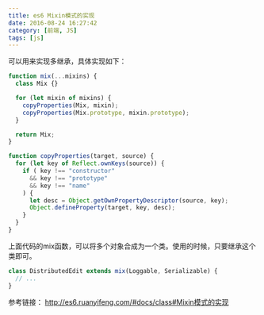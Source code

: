 ```yaml
---
title: es6 Mixin模式的实现
date: 2016-08-24 16:27:42
category: [前端, JS]
tags: [js]
---
```

可以用来实现多继承，具体实现如下：
```javascript
function mix(...mixins) {
  class Mix {}

  for (let mixin of mixins) {
    copyProperties(Mix, mixin);
    copyProperties(Mix.prototype, mixin.prototype);
  }

  return Mix;
}

function copyProperties(target, source) {
  for (let key of Reflect.ownKeys(source)) {
    if ( key !== "constructor"
      && key !== "prototype"
      && key !== "name"
    ) {
      let desc = Object.getOwnPropertyDescriptor(source, key);
      Object.defineProperty(target, key, desc);
    }
  }
}
```
上面代码的mix函数，可以将多个对象合成为一个类。使用的时候，只要继承这个类即可。
```javascript
class DistributedEdit extends mix(Loggable, Serializable) {
  // ...
}
```

参考链接：
http://es6.ruanyifeng.com/#docs/class#Mixin模式的实现
